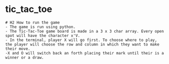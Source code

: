 # tic_tac_toe
	# H2 How to run the game
    - The game is run using python. 
    - The Tic-Tac-Toe game board is made in a 3 x 3 char array. Every open spot will have the character x'V.
    - In the terminal, player X will go first. To choose where to play, the player will choose the row and column in which they want to make their move.
    -X and O will switch back an forth placing their mark until their is a winner or a draw.
